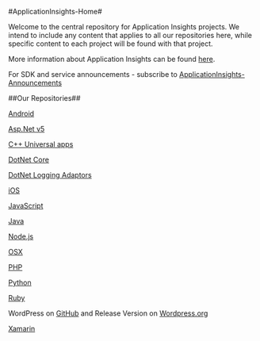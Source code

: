 #ApplicationInsights-Home#

Welcome to the central repository for Application Insights projects. We intend to include any content that applies to all our repositories here, while specific content to each project will be found with that project.

More information about Application Insights can be found [here](http://azure.microsoft.com/documentation/articles/app-insights-get-started/).

For SDK and service announcements - subscribe to [ApplicationInsights-Announcements](https://github.com/Microsoft/ApplicationInsights-Announcements)


##Our Repositories##

[Android](https://github.com/Microsoft/ApplicationInsights-Android)

[Asp.Net v5](https://github.com/Microsoft/ApplicationInsights-aspnetv5)

[C++ Universal apps](https://github.com/Microsoft/ApplicationInsights-CPP)

[DotNet Core](https://github.com/Microsoft/ApplicationInsights-dotnet)

[DotNet Logging Adaptors](github.com/Microsoft/ApplicationInsights-dotnet-logging)

[iOS](https://github.com/Microsoft/ApplicationInsights-iOS)

[JavaScript](https://github.com/Microsoft/ApplicationInsights-js)

[Java](https://github.com/Microsoft/ApplicationInsights-Java)

[Node.js](https://github.com/Microsoft/ApplicationInsights-node.js)

[OSX](https://github.com/Microsoft/ApplicationInsights-OSX)

[PHP](https://github.com/Microsoft/ApplicationInsights-PHP)

[Python](https://github.com/Microsoft/ApplicationInsights-Python)

[Ruby](https://github.com/Microsoft/ApplicationInsights-Ruby)

WordPress on [GitHub](https://github.com/Microsoft/ApplicationInsights-WordPress) and Release Version on [Wordpress.org](https://wordpress.org/plugins/application-insights/)

[Xamarin](https://github.com/Microsoft/ApplicationInsights-Xamarin)




